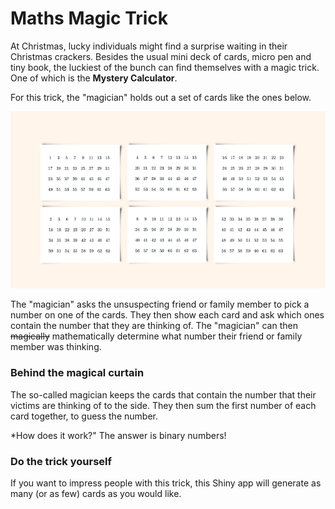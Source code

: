 # Maths Magic Trick

At Christmas, lucky individuals might find a surprise waiting in their Christmas crackers. Besides the usual mini deck of cards, micro pen and tiny book, the luckiest of the bunch can find themselves with a magic trick. One of which is the **Mystery Calculator**.

For this trick, the "magician" holds out a set of cards like the ones below.

[![An example set of cards for the trick](examplecards.png "Example set of cards.")](https://mathsedideas.blogspot.com/2017/12/on-christmas-cracker-mystery-calculator.html)

The "magician" asks the unsuspecting friend or family member to pick a number on one of the cards. They then show each card and ask which ones contain the number that they are thinking of. The "magician" can then ~~magically~~ mathematically determine what number their friend or family member was thinking.

### Behind the magical curtain

The so-called magician keeps the cards that contain the number that their victims are thinking of to the side. They then sum the first number of each card together, to guess the number. 

*How does it work?" The answer is binary numbers!

### Do the trick yourself

If you want to impress people with this trick, this Shiny app will generate as many (or as few) cards as you would like.
